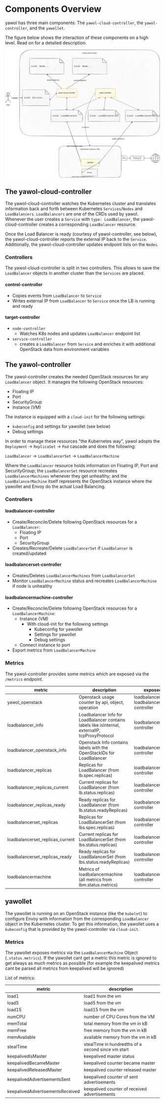 # Components Overview

yawol has three main components: The `yawol-cloud-controller`, the
`yawol-controller`, and the `yawollet`.

The figure below shows the interaction of these components on a high level. Read
on for a detailed description. 

![Overview](overview.drawio.svg)

## The yawol-cloud-controller

The yawol-cloud-controller watches the Kubernetes cluster and translates
information back and forth between Kubernetes `Services`/`Nodes` and
`LoadBalancers`. `LoadBalancers` are one of the CRDs used by yawol. Whenever the
user creates a `Service` with `type: LoadBalancer`, the yawol-cloud-controller
creates a corresponding `LoadBalancer` resource.

Once the Load Balancer is ready (courtesy of yawol-controller, see below), the
yawol-cloud-controller reports the external IP back to the `Service`.
Additionally, the yawol-cloud-controller updates endpoint lists on the `Nodes`.

### Controllers

The yawol-cloud-controller is split in two controllers. This allows to save the
`LoadBalancer` objects in another cluster than the `Services` are placed.

#### **control-controller**

* Copies events from `LoadBalancer` to `Service`
* Writes external IP from `LoadBalancer` to `Service` once the LB is running and
  ready

#### **target-controller**

* `node-controller`
  * Watches K8s nodes and updates `LoadBalancer` endpoint list
* `service-controller`
  * creates a `LoadBalancer` from `Service` and enriches it with additional
	OpenStack data from environment variables

## The yawol-controller

The yawol-controller creates the needed OpenStack resources for any
`LoadBalancer` object. It manages the following OpenStack resources:

* Floating IP
* Port
* SecurityGroup
* Instance (VM)

The instance is equipped with a `cloud-init` for the following settings:

* `kubeconfig` and settings for yawollet (see below)
* Debug settings

In order to manage these resources "the Kubernetes way", yawol adopts the
`Deployment` -> `ReplicaSet` -> `Pod` cascade and does the following:

`LoadBalancer` -> `LoadBalancerSet` -> `LoadBalancerMachine`

Where the `LoadBalancer` resource holds information on Floating IP, Port and
SecurityGroup; the `LoadBalancerSet` resource recreates `LoadBalancerMachines`
whenever they get unhealthy; and the `LoadBalancerMachine` itself represents the
OpenStack instance where the yawollet and Envoy do the actual Load Balancing.

### Controllers

#### **loadbalancer-controller**

* Create/Reconcile/Delete following OpenStack resources for a `LoadBalancer`:
	* Floating IP
	* Port
	* SecurityGroup
* Creates/Recreate/Delete `LoadBalancerSet` if `LoadBalancer` is created/updated

#### **loadbalancerset-controller**

* Creates/Deletes `LoadBalancerMachines` from `LoadbalancerSet`
* Monitor `LoadBalancerMachine` status and recreates `LoadBalancerMachine` if node is unhealthy

#### **loadbalancermachine-controller**

* Create/Reconcile/Delete following OpenStack resources for a `LoadBalancerMachine`:
	* Instance (VM)
		* With cloud-init for the following settings
			* Kubeconfig for yawollet
			* Settings for yawollet
			* Debug settings
	* Connect instance to port
* Export metrics from `LoadBalancerMachine`

### Metrics

The yawol-controller provides some metrics which are exposed via the `/metrics` endpoint.

| metric                           | description                                                                                      | exposed by                                      |
|----------------------------------|--------------------------------------------------------------------------------------------------|-------------------------------------------------|
| yawol_openstack                  | Openstack usage counter by api, object, operation                                                | loadbalancer and loadbalancermachine controller |
| loadbalancer_info                | Loadbalancer Info for LoadBalancer contains labels like isInternal, externalIP, tcpProxyProtocol | loadbalancer controller                         |
| loadbalancer_openstack_info      | Openstack Info contains labels with the OpenStackIDs for LoadBalancer                            | loadbalancer controller                         |
| loadbalancer_replicas            | Replicas for LoadBalancer (from lb.spec.replicas)                                                | loadbalancer controller                         |
| loadbalancer_replicas_current    | Current replicas for LoadBalancer (from lb.status.replicas)                                      | loadbalancer controller                         |
| loadbalancer_replicas_ready      | Ready replicas for LoadBalancer (from lb.status.readyReplicas)                                   | loadbalancer controller                         |
| loadbalancerset_replicas         | Replicas for LoadBalancerSet (from lbs.spec.replicas)                                            | loadbalancerset controller                      |
| loadbalancerset_replicas_current | Current replicas for LoadBalancerSet (from lbs.status.replicas)                                  | loadbalancerset controller                      |
| loadbalancerset_replicas_ready   | Ready replicas for LoadBalancerSet (from lbs.status.readyReplicas)                               | loadbalancerset controller                      |
| loadbalancermachine              | Metrics of loadbalancermachine (all metrics from lbm.status.metrics)                             | loadbalancermachine controller                  |

## yawollet

The yawollet is running on an OpenStack instance (like the `kubelet`) to
configure Envoy with information from the corresponding `LoadBalancer` object in
the Kubernetes cluster. To get this information, the yawollet uses a
`kubeconfig` that is provided by the yawol-controller via `cloud-init`.

### Metrics

The yawollet exposes metrics via the `LoadBalancerMachine` Object (`.status.metrics`). 
If the yawollet cant get a metric this metric is ignored to get always as much metrics as possible 
(for example the keepalived metrics cant be parsed all metrics from keepalived will be ignored)

List of metrics:

| metric                           | description                                        |
|----------------------------------|----------------------------------------------------|
| load1                            | load1 from the vm                                  |
| load5                            | load5 from the vm                                  |
| load15                           | load15 from the vm                                 |
| numCPU                           | number of CPU Cores from the VM                    |
| memTotal                         | total memory from the vm in kB                     |
| memFree                          | free memory from the vm in kB                      |
| memAvailable                     | available memory from the vm in kB                 |
| stealTime                        | stealTime in hundredths of a second since vm start |
| keepalivedIsMaster               | keepalived master status                           |
| keepalivedBecameMaster           | keepalived counter became master                   |
| keepalivedReleasedMaster         | keepalived counter released master                 |
| keepalivedAdvertisementsSent     | keepalived counter of sent advertisements          |
| keepalivedAdvertisementsReceived | keepalived counter of received advertisements      |
